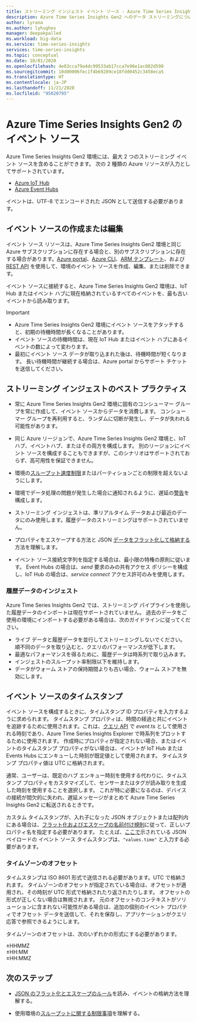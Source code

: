 ```yaml
---
title: ストリーミング インジェスト イベント ソース - Azure Time Series Insights Gen2 | Microsoft Docs
description: Azure Time Series Insights Gen2 へのデータ ストリーミングについて説明します。
author: lyrana
ms.author: lyhughes
manager: deepakpalled
ms.workload: big-data
ms.service: time-series-insights
services: time-series-insights
ms.topic: conceptual
ms.date: 10/01/2020
ms.openlocfilehash: 4e83cca79a4dc99533ab17cca7e96e1ac802d598
ms.sourcegitcommit: 10d00006fec1f4b69289ce18fdd0452c3458eca5
ms.translationtype: HT
ms.contentlocale: ja-JP
ms.lasthandoff: 11/21/2020
ms.locfileid: "95020795"
---
```

# <a name="azure-time-series-insights-gen2-event-sources"></a>Azure Time Series Insights Gen2 のイベント ソース

 Azure Time Series Insights Gen2 環境には、最大 2 つのストリーミング イベント ソースを含めることができます。 次の 2 種類の Azure リソースが入力としてサポートされています。

- [Azure IoT Hub](../iot-hub/about-iot-hub.md)
- [Azure Event Hubs](../event-hubs/event-hubs-about.md)

イベントは、UTF-8 でエンコードされた JSON として送信する必要があります。

## <a name="create-or-edit-event-sources"></a>イベント ソースの作成または編集

イベント ソース リソースは、Azure Time Series Insights Gen2 環境と同じ Azure サブスクリプションに存在する場合と、別のサブスクリプションに存在する場合があります。[Azure portal](./tutorials-set-up-tsi-environment.md#create-an-azure-time-series-insights-gen2-environment)、[Azure CLI](https://github.com/Azure/azure-cli-extensions/tree/master/src/timeseriesinsights)、[ARM テンプレート](time-series-insights-manage-resources-using-azure-resource-manager-template.md)、および [REST API](/rest/api/time-series-insights/management(gen1/gen2)/eventsources) を使用して、環境のイベント ソースを作成、編集、または削除できます。

イベント ソースに接続すると、Azure Time Series Insights Gen2 環境は、IoT Hub またはイベント ハブに現在格納されているすべてのイベントを、最も古いイベントから読み取ります。

> [!IMPORTANT]
>
> - Azure Time Series Insights Gen2 環境にイベント ソースをアタッチすると、初期の待機時間が長くなることがあります。
> - イベント ソースの待機時間は、現在 IoT Hub またはイベント ハブにあるイベントの数によって変わります。
> - 最初にイベント ソース データが取り込まれた後は、待機時間が短くなります。 長い待機時間が継続する場合は、Azure portal からサポート チケットを送信してください。

## <a name="streaming-ingestion-best-practices"></a>ストリーミング インジェストのベスト プラクティス

- 常に Azure Time Series Insights Gen2 環境に固有のコンシューマー グループを常に作成して、イベント ソースからデータを消費します。 コンシューマー グループを再利用すると、ランダムに切断が発生し、データが失われる可能性があります。

- 同じ Azure リージョンで、Azure Time Series Insights Gen2 環境と、IoT ハブ、イベントハブ、またはその両方を構成します。 別のリージョンにイベント ソースを構成することもできますが、このシナリオはサポートされておらず、高可用性を保証できません。

- 環境の[スループット速度制限](./concepts-streaming-ingress-throughput-limits.md)またはパーティションごとの制限を超えないようにします。

- 環境でデータ処理の問題が発生した場合に通知されるように、遅延の[警告](./time-series-insights-environment-mitigate-latency.md#monitor-latency-and-throttling-with-alerts)を構成します。

- ストリーミング インジェストは、準リアルタイム データおよび最近のデータにのみ使用します。履歴データのストリーミングはサポートされていません。

- プロパティをエスケープする方法と JSON [データをフラット化して格納する](./concepts-json-flattening-escaping-rules.md)方法を理解します。

- イベント ソース接続文字列を指定する場合は、最小限の特権の原則に従います。 Event Hubs の場合は、*send* 要求のみの共有アクセス ポリシーを構成し、IoT Hub の場合は、*service connect* アクセス許可のみを使用します。

### <a name="historical-data-ingestion"></a>履歴データのインジェスト

Azure Time Series Insights Gen2 では、ストリーミング パイプラインを使用した履歴データのインポートは現在サポートされていません。 過去のデータをご使用の環境にインポートする必要がある場合は、次のガイドラインに従ってください。

- ライブ データと履歴データを並行してストリーミングしないでください。 順不同のデータを取り込むと、クエリのパフォーマンスが低下します。
- 最適なパフォーマンスを得るために、履歴データは時系列で取り込みます。
- インジェストのスループット率制限以下を維持します。
- データがウォーム ストアの保持期間よりも古い場合、ウォーム ストアを無効にします。

## <a name="event-source-timestamp"></a>イベント ソースのタイムスタンプ

イベント ソースを構成するときに、タイムスタンプ ID プロパティを入力するように求められます。 タイムスタンプ プロパティは、時間の経過と共にイベントを追跡するために使用されます。これは、[クエリ API](/rest/api/time-series-insights/dataaccessgen2/query/execute) で $event.$ts として使用される時刻であり、Azure Time Series Insights Explorer で時系列をプロットするために使用されます。 作成時にプロパティが指定されない場合、またはイベントのタイムスタンプ プロパティがない場合は、イベントが IoT Hub または Events Hubs にエンキューした時刻が既定値として使用されます。 タイムスタンプ プロパティ値は UTC に格納されます。

通常、ユーザーは、既定のハブ エンキュー時刻を使用する代わりに、タイムスタンプ プロパティをカスタマイズして、センサーまたはタグが読み取りを生成した時刻を使用することを選択します。 これが特に必要になるのは、デバイスの接続が間欠的に失われ、遅延メッセージがまとめて Azure Time Series Insights Gen2 に転送されるときです。

カスタム タイムスタンプが、入れ子になった JSON オブジェクトまたは配列内にある場合は、[フラット化およびエスケープの名前付け規則](concepts-json-flattening-escaping-rules.md)に従って、正しいプロパティ名を指定する必要があります。 たとえば、[ここで](concepts-json-flattening-escaping-rules.md#example-a)示されている JSON ペイロードの イベント ソース タイムスタンプは、`"values.time"` と入力する必要があります。

### <a name="time-zone-offsets"></a>タイムゾーンのオフセット

タイムスタンプは ISO 8601 形式で送信される必要があります。UTC で格納されます。 タイムゾーンのオフセットが指定されている場合は、オフセットが適用され、その時刻が UTC 形式で格納されたり返されたりします。 オフセットの形式が正しくない場合は無視されます。 元のオフセットのコンテキストがソリューションに含まれない可能性がある場合は、追加の個別のイベント プロパティでオフセット データを送信して、それを保存し、アプリケーションがクエリ応答で参照できるようにします。

タイムゾーンのオフセットは、次のいずれかの形式にする必要があります。

±HHMMZ</br>
±HH:MM</br>
±HH:MMZ</br>

## <a name="next-steps"></a>次のステップ

- [JSON のフラット化とエスケープのルール](./concepts-json-flattening-escaping-rules.md)を読み、イベントの格納方法を理解する。

- 使用環境の[スループットに関する制限事項](./concepts-streaming-ingress-throughput-limits.md)を理解する。